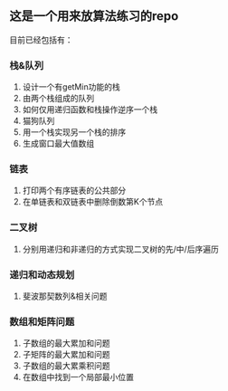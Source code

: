 ## 这是一个用来放算法练习的repo

目前已经包括有：

### 栈&队列
1. 设计一个有getMin功能的栈
2. 由两个栈组成的队列
3. 如何仅用递归函数和栈操作逆序一个栈
4. 猫狗队列
5. 用一个栈实现另一个栈的排序
6. 生成窗口最大值数组

### 链表
1. 打印两个有序链表的公共部分
2. 在单链表和双链表中删除倒数第K个节点

### 二叉树
1. 分别用递归和非递归的方式实现二叉树的先/中/后序遍历

### 递归和动态规划
1. 斐波那契数列&相关问题

### 数组和矩阵问题
1. 子数组的最大累加和问题
2. 子矩阵的最大累加和问题
3. 子数组的最大累乘积问题
4. 在数组中找到一个局部最小位置
